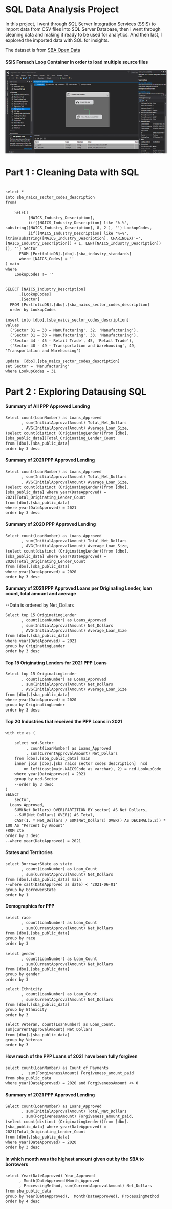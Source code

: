 # SQL Data Analysis Project

In this project, i went through SQL Server Integration Services (SSIS) to import data from CSV files into SQL Server Database, then i went through cleaning data and making it ready to be used for analytics. And then last, I explored the imported data with SQL for insights.


The dataset is from  [SBA Open Data ](https://data.sba.gov/dataset/ppp-foia)

#### SSIS Foreach Loop Container In order to load multiple source files

![](foreach_loop.png)



# Part 1 : Cleaning Data with SQL

```

select *
into sba_naics_sector_codes_description 
from(

	SELECT 
		  [NAICS_Industry_Description],
		  iif([NAICS_Industry_Description] like '%–%', substring([NAICS_Industry_Description], 8, 2 ), '') LookupCodes,
		  iif([NAICS_Industry_Description] like '%–%', ltrim(substring([NAICS_Industry_Description], CHARINDEX('–', [NAICS_Industry_Description]) + 1, LEN([NAICS_Industry_Description]) )), '') Sector
	  FROM [PortfolioDB].[dbo].[sba_industry_standards]
	  where [NAICS_Codes] = ''
) main
where 
	LookupCodes != ''
  ```

```

SELECT [NAICS_Industry_Description]
      ,[LookupCodes]
      ,[Sector]
  FROM [PortfolioDB].[dbo].[sba_naics_sector_codes_description]
  order by LookupCodes

insert into [dbo].[sba_naics_sector_codes_description]
values 
  ('Sector 31 – 33 – Manufacturing', 32, 'Manufacturing'), 
  ('Sector 31 – 33 – Manufacturing', 33, 'Manufacturing'), 
  ('Sector 44 - 45 – Retail Trade', 45, 'Retail Trade'),
  ('Sector 48 - 49 – Transportation and Warehousing', 49, 'Transportation and Warehousing')

update  [dbo].[sba_naics_sector_codes_description]
set Sector = 'Manufacturing'
where LookupCodes = 31
```


# Part 2 : Exploring Datausing SQL

#### Summary of All PPP Approved Lending

```
Select count(LoanNumber) as Loans_Approved
       , sum(InitialApprovalAmount) Total_Net_Dollars
       , AVG(InitialApprovalAmount) Average_Loan_Size, 
(select count(distinct (OriginatingLender))from [dbo].[sba_public_data])Total_Originating_Lender_Count
from [dbo].[sba_public_data]
order by 3 desc
```

#### Summary of 2021 PPP Approved Lending

```
Select count(LoanNumber) as Loans_Approved
       , sum(InitialApprovalAmount) Total_Net_Dollars
       , AVG(InitialApprovalAmount) Average_Loan_Size, 
(select count(distinct (OriginatingLender))from [dbo].[sba_public_data] where year(DateApproved) = 2021)Total_Originating_Lender_Count
from [dbo].[sba_public_data]
where year(DateApproved) = 2021
order by 3 desc
```

#### Summary of 2020 PPP Approved Lending

```
Select count(LoanNumber) as Loans_Approved
       , sum(InitialApprovalAmount) Total_Net_Dollars  
       , AVG(InitialApprovalAmount) Average_Loan_Size, 
(select count(distinct (OriginatingLender))from [dbo].[sba_public_data] where year(DateApproved) = 2020)Total_Originating_Lender_Count
from [dbo].[sba_public_data]
where year(DateApproved) = 2020
order by 3 desc
```


#### Summary of 2021 PPP Approved Loans per Originating Lender, loan count, total amount and average

--Data is ordered by Net_Dollars

```
Select top 15 OriginatingLender
       , count(LoanNumber) as Loans_Approved
       , sum(InitialApprovalAmount) Net_Dollars
       , AVG(InitialApprovalAmount) Average_Loan_Size
from [dbo].[sba_public_data]
where year(DateApproved) = 2021
group by OriginatingLender
order by 3 desc
```
#### Top 15 Originating Lenders for 2021 PPP Loans
```
Select top 15 OriginatingLender
       , count(LoanNumber) as Loans_Approved
       , sum(InitialApprovalAmount) Net_Dollars
       , AVG(InitialApprovalAmount) Average_Loan_Size
from [dbo].[sba_public_data]
where year(DateApproved) = 2020
group by OriginatingLender
order by 3 desc
```


#### Top 20 Industries that received the PPP Loans in 2021


```
with cte as (

	select ncd.Sector
         , count(LoanNumber) as Loans_Approved
         , sum(CurrentApprovalAmount) Net_Dollars
	from [dbo].[sba_public_data] main
	inner join [dbo].[sba_naics_sector_codes_description]  ncd
		on left(cast(main.NAICSCode as varchar), 2) = ncd.LookupCode
	where year(DateApproved) = 2021 
	group by ncd.Sector
	--order by 3 desc
)
SELECT 
	sector,
  Loans_Approved,
	SUM(Net_Dollars) OVER(PARTITION BY sector) AS Net_Dollars,
	--SUM(Net_Dollars) OVER() AS Total,
	CAST(1. * Net_Dollars / SUM(Net_Dollars) OVER() AS DECIMAL(5,2)) * 100 AS "Percent by Amount"  
FROM cte  
order by 3 desc
--where year(DateApproved) = 2021 
```


#### States and Territories

```
select BorrowerState as state
       , count(LoanNumber) as Loan_Count
       , sum(CurrentApprovalAmount) Net_Dollars
from [dbo].[sba_public_data] main
--where cast(DateApproved as date) < '2021-06-01'
group by BorrowerState
order by 1
```


#### Demographics for PPP

```
select race
       , count(LoanNumber) as Loan_Count
       , sum(CurrentApprovalAmount) Net_Dollars
from [dbo].[sba_public_data]
group by race
order by 3

select gender
       , count(LoanNumber) as Loan_Count
       , sum(CurrentApprovalAmount) Net_Dollars
from [dbo].[sba_public_data]
group by gender
order by 3
```

```
select Ethnicity
       , count(LoanNumber) as Loan_Count
       , sum(CurrentApprovalAmount) Net_Dollars
from [dbo].[sba_public_data]
group by Ethnicity
order by 3
```

```
select Veteran, count(LoanNumber) as Loan_Count, sum(CurrentApprovalAmount) Net_Dollars
from [dbo].[sba_public_data]
group by Veteran
order by 3
```

#### How much of the PPP Loans of 2021 have been fully forgiven

```
select count(LoanNumber) as Count_of_Payments
       ,  sum(ForgivenessAmount) Forgiveness_amount_paid
from sba_public_data
where year(DateApproved) = 2020 and ForgivenessAmount <> 0
```

#### Summary of 2021 PPP Approved Lending

```
Select count(LoanNumber) as Loans_Approved
       , sum(InitialApprovalAmount) Total_Net_Dollars
       , sum(ForgivenessAmount) Forgiveness_amount_paid,
(select count(distinct (OriginatingLender))from [dbo].[sba_public_data] where year(DateApproved) = 2021)Total_Originating_Lender_Count
from [dbo].[sba_public_data]
where year(DateApproved) = 2020 
order by 3 desc
```

#### In which month was the highest amount given out by the SBA to borrowers

```
select Year(DateApproved) Year_Approved
      , Month(DateApproved)Month_Approved
      , ProcessingMethod, sum(CurrentApprovalAmount) Net_Dollars
from sba_public_data
group by Year(DateApproved),  Month(DateApproved), ProcessingMethod
order by 4 desc
```

